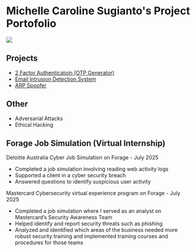 # Michelle Caroline Sugianto's Project Portofolio
<a href="https://www.linkedin.com/in/michellecarolines/"><img src="https://img.shields.io/badge/-LinkedIn-0072b1?&style=for-the-badge&logo=linkedin&logoColor=white" /></a>

## Projects
- <a href="https://github.com/michellecs268/2FactorAuthentication.git">2 Factor Authenticatoin (OTP Generator)</a>
- <a href="https://github.com/michellecs268/IntrusionDetectionSystem">Email Intrusion Detection System</a>
- <a href="https://github.com/michellecs268/ArpSpoofer.git">ARP Spoofer</a>

## Other
- Adversarial Attacks
- Ethical Hacking

## Forage Job Simulation (Virtual Internship)

Deloitte Australia Cyber Job Simulation on Forage - July 2025
- Completed a job simulation involving reading web activity logs
- Supported a client in a cyber security breach
- Answered questions to identify suspicious user activity
 
Mastercard Cybersecurity virtual experience program on Forage - July 2025
- Completed a job simulation where I served as an analyst on Mastercard’s Security Awareness Team
- Helped identify and report security threats such as phishing
- Analyzed and identified which areas of the business needed more robust security training and implemented training courses and procedures for those teams
